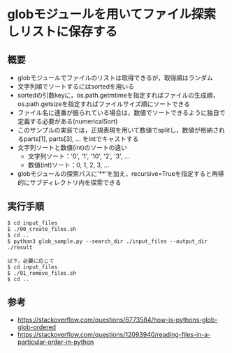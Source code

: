 # globモジュールを用いてファイル探索しリストに保存する

## 概要

* globモジュールでファイルのリストは取得できるが，取得順はランダム
* 文字列順でソートするにはsortedを用いる
* sortedの引数keyに，os.path.getmtimeを指定すればファイルの生成順，os.path.getsizeを指定すればファイルサイズ順にソートできる
* ファイル名に連番が振られている場合は，数値でソートできるように独自で定義する必要がある(numericalSort)
* このサンプルの実装では，正規表現を用いて数値でsplitし，数値が格納されるparts[1], parts[3], ... をintでキャストする
* 文字列ソートと数値(int)のソートの違い
	* 文字列ソート：'0', '1', '10', '2', '3', ...
	* 数値(int)ソート：0, 1, 2, 3, ...
* globモジュールの探索パスに'\*\*'を加え，recursive=Trueを指定すると再帰的にサブディレクトリ内を探索できる

## 実行手順

	$ cd input_files
	$ ./00_create_files.sh
	$ cd ..
	$ python3 glob_sample.py --search_dir ./input_files --output_dir ./result
	
	以下，必要に応じて
	$ cd input_files
	$ ./01_remove_files.sh
	$ cd ..

## 参考

* https://stackoverflow.com/questions/6773584/how-is-pythons-glob-glob-ordered
* https://stackoverflow.com/questions/12093940/reading-files-in-a-particular-order-in-python

